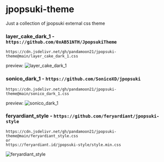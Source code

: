 # jpopsuki-theme
Just a collection of jpopsuki external css theme

### layer_cake_dark_1 - `https://github.com/0xAB51NTH/JpopsukiTheme`
```
https://cdn.jsdelivr.net/gh/pandamoon21/jpopsuki-theme@main/layer_cake_dark_1.css
```
preview:
![layer_cake_dark_1](https://i.postimg.cc/Sxx9Xcc1/msedge-y-N34h6-Si-Vf.png)

### sonico_dark_1 - `https://github.com/SonicoXD/jpopsuki`
```
https://cdn.jsdelivr.net/gh/pandamoon21/jpopsuki-theme@main/sonico_dark_1.css
```
preview:
![sonico_dark_1](https://i.postimg.cc/bvKSFMW4/msedge-Rflzr-WBw-Tg.png)

### feryardiant_style - `https://github.com/feryardiant/jpopsuki-style`
```
https://cdn.jsdelivr.net/gh/pandamoon21/jpopsuki-theme@main/feryardiant_style.css
or
https://feryardiant.id/jpopsuki-style/style.min.css
```
![feryardiant_style](https://i.postimg.cc/Z5pGdyZ3/00-Cover.png)
